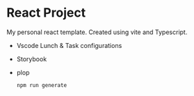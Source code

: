 # React Project

My personal react template. Created using vite and Typescript.

- Vscode Lunch & Task configurations
- Storybook
- plop

  ```
  npm run generate
  ```
